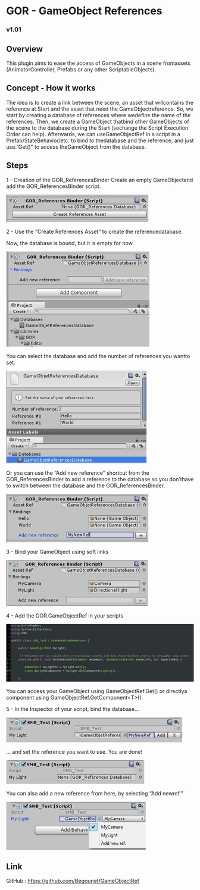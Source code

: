 # GOR​ ​-​ ​G​ame​O​bject​ ​R​eferences
### v1.01

## Overview
This​ ​plugin​ ​aims​ ​to​ ​ease​ ​the​ ​access​ ​of​ ​GameObjects​ ​in​ ​a​ ​scene​ ​from​ ​assets
(AnimatorController,​ ​Prefabs​ ​or​ ​any​ ​other​ ​ScriptableObjects).

## Concept​ ​-​ ​How​ ​it​ ​works
The​ ​idea​ ​is​ ​to​ ​create​ ​a​ ​link​ ​between​ ​the​ ​scene,​ ​an​ ​asset​ ​that​ ​will​ ​contains​ ​the​ ​reference​ ​at
Start​ ​and​ ​the​ ​asset​ ​that​ ​need​ ​the​ ​GameObject​ ​reference.
So,​ ​we​ ​start​ ​by​ ​creating​ ​a​ ​database​ ​of​ ​references​ ​where​ ​we​ ​define​ ​the​ ​name​ ​of​ ​the
references.
Then,​ ​we​ ​create​ ​a​ ​GameObject​ ​that​ ​bind​ ​other​ ​GameObjects​ ​of​ ​the​ ​scene​ ​to​ ​the​ ​database
during​ ​the​ ​Start​ ​(so​ ​change​ ​the​ ​Script​ ​Execution​ ​Order​ ​can​ ​help).
Afterwards,​ ​we​ ​can​ ​use​ ​GameObjectRef​ ​in​ ​a​ ​script​ ​in​ ​a​ ​Prefab/StateBehavior/etc.​ ​to​ ​bind​ ​to
the​ ​database​ ​and​ ​the​ ​reference,​ ​and​ ​just​ ​use.”Get()”​ ​to​ ​access​ ​the​ ​GameObject​ ​from​ ​the
database.

## Steps
1​ ​-​ ​Creation​ ​of​ ​the​ ​GOR_ReferencesBinder
Create​ ​an​ ​empty​ ​GameObject​ ​and​ ​add​ ​the​ ​GOR_ReferencesBinder​ ​script.

![](./Editor/Medias/Documentation-000.jpg)

2​ ​-​ ​Use​ ​the​ ​“Create​ ​References​ ​Asset”​ ​to​ ​create​ ​the​ ​reference​ ​database.

Now,​ ​the​ ​database​ ​is​ ​bound,​ ​but​ ​it​ ​is
empty​ ​for​ ​now.

![](./Editor/Medias/Documentation-001.jpg)

You​ ​can​ ​select​ ​the​ ​database​ ​and​ ​add
the​ ​number​ ​of​ ​references​ ​you​ ​want​ ​to
set.

![](./Editor/Medias/Documentation-002.jpg)

Or​ ​you​ ​can​ ​use​ ​the​ ​“Add​ ​new
reference”​ ​shortcut​ ​from​ ​the
GOR_ReferencesBinder​ ​to​ ​add​ ​a
reference​ ​to​ ​the​ ​database​ ​so​ ​you
don’t​ ​have​ ​to​ ​switch​ ​between​ ​the
database​ ​and​ ​the
GOR_ReferencesBinder.

![](./Editor/Medias/Documentation-003.jpg)

3​ ​-​ ​Bind​ ​your​ ​GameObject​ ​using​ ​soft​ ​links

![](./Editor/Medias/Documentation-004.jpg)

4​ ​-​ ​Add​ ​the​ ​GOR.GameObjectRef​ ​in​ ​your​ ​scripts

![](./Editor/Medias/Documentation-005.jpg)

You​ ​can​ ​access​ ​your​ ​GameObject​ ​using​ ​GameObjectRef.Get()​ ​or​ ​directly​ ​a​ ​component
using​ ​GameObjectRef.GetComponent&lt;T&gt;().

5​ ​-​ ​In​ ​the​ ​Inspector​ ​of​ ​your​ ​script, ​bind​ ​the​ ​database…

![](./Editor/Medias/Documentation-006.jpg)

…​ ​and​ ​set​ ​the​ ​reference​ ​you​ ​want​ ​to
use.​ ​You​ ​are​ ​done!

![](./Editor/Medias/Documentation-007.jpg)

You​ ​can​ ​also​ ​add​ ​a​ ​new​ ​reference​ ​from​ ​here,​ ​by​ ​selecting​ ​“Add​ ​new​ ​ref.”

![](./Editor/Medias/Documentation-008.jpg)

## Link

GitHub : https://github.com/Begounet/GameObjectRef